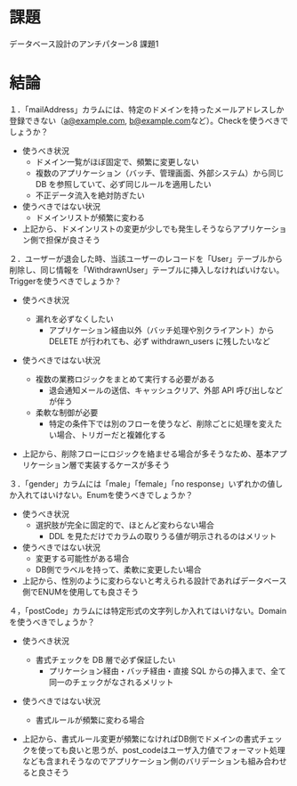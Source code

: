 
# 課題

データベース設計のアンチパターン8
課題1

# 結論

１．「mailAddress」カラムには、特定のドメインを持ったメールアドレスしか登録できない（<a@example.com>, <b@example.com>など）。Checkを使うべきでしょうか？

- 使うべき状況
  - ドメイン一覧がほぼ固定で、頻繁に変更しない
  - 複数のアプリケーション（バッチ、管理画面、外部システム）から同じ DB を参照していて、必ず同じルールを適用したい
  - 不正データ流入を絶対防ぎたい
- 使うべきではない状況
  - ドメインリストが頻繁に変わる
- 上記から、ドメインリストの変更が少しでも発生しそうならアプリケーション側で担保が良さそう

２．ユーザーが退会した時、当該ユーザーのレコードを「User」テーブルから削除し、同じ情報を「WithdrawnUser」テーブルに挿入しなければいけない。Triggerを使うべきでしょうか？

- 使うべき状況
  - 漏れを必ずなくしたい
    - アプリケーション経由以外（バッチ処理や別クライアント）から DELETE が行われても、必ず withdrawn_users に残したいなど
- 使うべきではない状況
  - 複数の業務ロジックをまとめて実行する必要がある
    - 退会通知メールの送信、キャッシュクリア、外部 API 呼び出しなどが伴う
  - 柔軟な制御が必要
    - 特定の条件下では別のフローを使うなど、削除ごとに処理を変えたい場合、トリガーだと複雑化する

- 上記から、削除フローにロジックを絡ませる場合が多そうなため、基本アプリケーション層で実装するケースが多そう

３．「gender」カラムには「male」「female」「no response」いずれかの値しか入れてはいけない。Enumを使うべきでしょうか？

- 使うべき状況
  - 選択肢が完全に固定的で、ほとんど変わらない場合
    - DDL を見ただけでカラムの取りうる値が明示されるのはメリット
- 使うべきではない状況
  - 変更する可能性がある場合
  - DB側でラベルを持って、柔軟に変更したい場合
- 上記から、性別のように変わらないと考えられる設計であればデータベース側でENUMを使用しても良さそう

４，「postCode」カラムには特定形式の文字列しか入れてはいけない。Domainを使うべきでしょうか？

- 使うべき状況
  - 書式チェックを DB 層で必ず保証したい
    - プリケーション経由・バッチ経由・直接 SQL からの挿入まで、全て同一のチェックがなされるメリット

- 使うべきではない状況
  - 書式ルールが頻繁に変わる場合
- 上記から、書式ルール変更が頻繁になければDB側でドメインの書式チェックを使っても良いと思うが、post_codeはユーザ入力値でフォーマット処理なども含まれそうなのでアプリケーション側のバリデーションも組み合わせると良さそう

